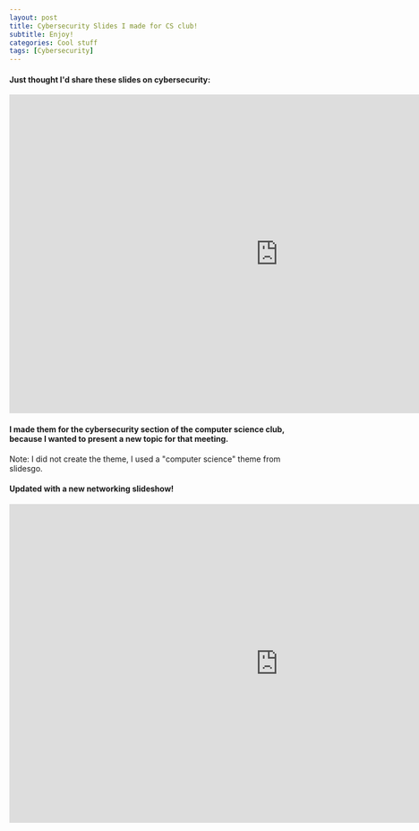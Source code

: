 ```yaml
---
layout: post
title: Cybersecurity Slides I made for CS club!
subtitle: Enjoy!
categories: Cool stuff
tags: [Cybersecurity]
---
```

#### Just thought I'd share these slides on cybersecurity:


<iframe src="https://docs.google.com/presentation/d/e/2PACX-1vSzzgjdWkDXbX_A8-mR2sW5krX_Ilp3cGD70hgr5rQ5EoSbaAtvE-h6hZOd68OsukmW0ezOcn52UpgO/embed?start=false&loop=false&delayms=3000" frameborder="0" width="960" height="569" allowfullscreen="true" mozallowfullscreen="true" webkitallowfullscreen="true"></iframe>


#### I made them for the cybersecurity section of the computer science club, because I wanted to present a new topic for that meeting.

Note: I did not create the theme, I used a "computer science" theme from slidesgo.


#### Updated with a new networking slideshow!
<iframe src="https://docs.google.com/presentation/d/e/2PACX-1vSzzgjdWkDXbX_A8-mR2sW5krX_Ilp3cGD70hgr5rQ5EoSbaAtvE-h6hZOd68OsukmW0ezOcn52UpgO/embed?start=false&loop=false&delayms=3000" frameborder="0" width="960" height="569" allowfullscreen="true" mozallowfullscreen="true" webkitallowfullscreen="true"></iframe>